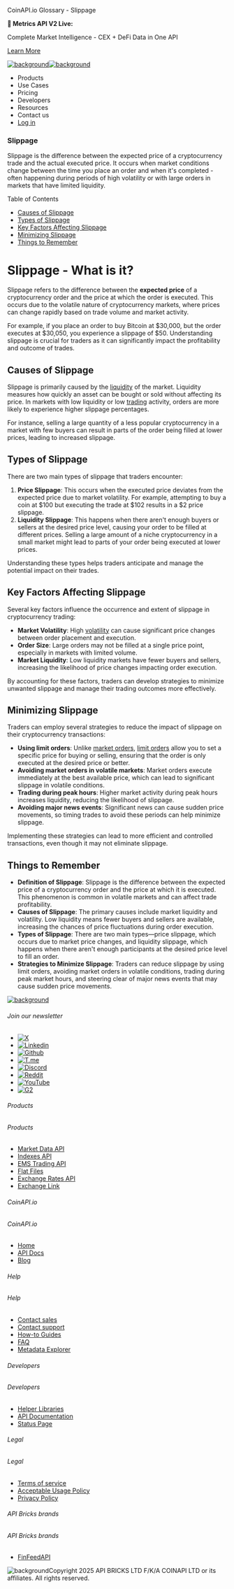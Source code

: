 CoinAPI.io Glossary - Slippage

**🚀 Metrics API V2 Live:**

Complete Market Intelligence - CEX + DeFi Data in One API

[Learn More](https://www.coinapi.io/blog/metrics-api-v2-trading-volume-analysis-and-on-chain-metrics)

[![background](https://cdn.sanity.io/images/o65xz72l/production/268144c90959611dea3e360f81e4549c3cd03fd0-142x34.svg)![background](https://cdn.sanity.io/images/o65xz72l/production/e0ca0c29b08cb53631d77de4a84246da316d55d2-142x34.svg)](/)

* Products
* Use Cases
* Pricing
* Developers
* Resources
* Contact us
* [Log in](https://console.coinapi.io/)

### Slippage

Slippage is the difference between the expected price of a cryptocurrency trade and the actual executed price. It occurs when market conditions change between the time you place an order and when it's completed - often happening during periods of high volatility or with large orders in markets that have limited liquidity.

Table of Contents

* [Causes of Slippage](#link-b4781dd2feb0)
* [Types of Slippage](#link-b0297fdfea0d)
* [Key Factors Affecting Slippage](#link-8dffc61231d6)
* [Minimizing Slippage](#link-1b6e8f91b229)
* [Things to Remember](#link-6973fa8c9bf1)

Slippage - What is it?
======================

Slippage refers to the difference between the **expected price** of a cryptocurrency order and the price at which the order is executed. This occurs due to the volatile nature of cryptocurrency markets, where prices can change rapidly based on trade volume and market activity.

For example, if you place an order to buy Bitcoin at $30,000, but the order executes at $30,050, you experience a slippage of $50. Understanding slippage is crucial for traders as it can significantly impact the profitability and outcome of trades.

Causes of Slippage
------------------

Slippage is primarily caused by the [liquidity](https://www.coinapi.io/learn/glossary/liquidity) of the market. Liquidity measures how quickly an asset can be bought or sold without affecting its price. In markets with low liquidity or low [trading](https://www.coinapi.io/learn/glossary/trades) activity, orders are more likely to experience higher slippage percentages.

For instance, selling a large quantity of a less popular cryptocurrency in a market with few buyers can result in parts of the order being filled at lower prices, leading to increased slippage.

Types of Slippage
-----------------

There are two main types of slippage that traders encounter:

1. **Price Slippage**: This occurs when the executed price deviates from the expected price due to market volatility. For example, attempting to buy a coin at $100 but executing the trade at $102 results in a $2 price slippage.
2. **Liquidity Slippage**: This happens when there aren't enough buyers or sellers at the desired price level, causing your order to be filled at different prices. Selling a large amount of a niche cryptocurrency in a small market might lead to parts of your order being executed at lower prices.

Understanding these types helps traders anticipate and manage the potential impact on their trades.

Key Factors Affecting Slippage
------------------------------

Several key factors influence the occurrence and extent of slippage in cryptocurrency trading:

* **Market Volatility**: High [volatility](https://www.coinapi.io/learn/glossary/volatility) can cause significant price changes between order placement and execution.
* **Order Size**: Large orders may not be filled at a single price point, especially in markets with limited volume.
* **Market Liquidity**: Low liquidity markets have fewer buyers and sellers, increasing the likelihood of price changes impacting order execution.

By accounting for these factors, traders can develop strategies to minimize unwanted slippage and manage their trading outcomes more effectively.

Minimizing Slippage
-------------------

Traders can employ several strategies to reduce the impact of slippage on their cryptocurrency transactions:

* **Using limit orders**: Unlike [market orders](https://www.coinapi.io/learn/glossary/market-order), [limit orders](https://www.coinapi.io/learn/glossary/limit-order) allow you to set a specific price for buying or selling, ensuring that the order is only executed at the desired price or better.
* **Avoiding market orders in volatile markets**: Market orders execute immediately at the best available price, which can lead to significant slippage in volatile conditions.
* **Trading during peak hours**: Higher market activity during peak hours increases liquidity, reducing the likelihood of slippage.
* **Avoiding major news events**: Significant news can cause sudden price movements, so timing trades to avoid these periods can help minimize slippage.

Implementing these strategies can lead to more efficient and controlled transactions, even though it may not eliminate slippage.

Things to Remember
------------------

* **Definition of Slippage**: Slippage is the difference between the expected price of a cryptocurrency order and the price at which it is executed. This phenomenon is common in volatile markets and can affect trade profitability.
* **Causes of Slippage**: The primary causes include market liquidity and volatility. Low liquidity means fewer buyers and sellers are available, increasing the chances of price fluctuations during order execution.
* **Types of Slippage**: There are two main types—price slippage, which occurs due to market price changes, and liquidity slippage, which happens when there aren't enough participants at the desired price level to fill an order.
* **Strategies to Minimize Slippage**: Traders can reduce slippage by using limit orders, avoiding market orders in volatile conditions, trading during peak market hours, and steering clear of major news events that may cause sudden price movements.

[![background](https://cdn.sanity.io/images/o65xz72l/production/99475f0760777c30125556b2707e1e8f77f2fba0-179x42.svg)](/)

###### Join our newsletter

* [![X](https://cdn.sanity.io/images/o65xz72l/production/89a93ecdd3eaa62f0d2bad091ff6d92a31e9c372-28x28.svg)](https://twitter.com/realcoinapi "X")
* [![Linkedin](https://cdn.sanity.io/images/o65xz72l/production/be666e8656abe83e43c1db9a3ab76d44b9af5cb5-28x28.svg)](https://www.linkedin.com/company/coinapi "Linkedin")
* [![Github](https://cdn.sanity.io/images/o65xz72l/production/80703d2d9baaef7e7f5471a54a720b9383a63aab-28x28.svg)](https://github.com/coinapi/coinapi-sdk "Github")
* [![T.me](https://cdn.sanity.io/images/o65xz72l/production/39be23a1db383ad12c3e9d4bebae9bc77bf59b8b-28x28.svg)](https://t.me/coinapiofficial "T.me")
* [![Discord](https://cdn.sanity.io/images/o65xz72l/production/9862f060f9b89536f18d4e8770a11bfb00c3e3fd-30x28.svg)](https://discord.gg/vgJbjjsVaC "Discord")
* [![Reddit](https://cdn.sanity.io/images/o65xz72l/production/d02e41d1eab87d289f2bc6a390bcd0c7def1b7ac-30x28.svg)](https://www.reddit.com/r/CoinAPI/ "Reddit")
* [![YouTube](https://cdn.sanity.io/images/o65xz72l/production/535425f0f99df8b6173d663721f8941430d637b2-28x28.svg)](https://www.youtube.com/@CoinAPI_Official "YouTube")
* [![G2](/_next/image?url=https%3A%2F%2Fcdn.sanity.io%2Fimages%2Fo65xz72l%2Fproduction%2F4b1d455c2cab4bf625e7cc96a1b74695c0b3c4bc-28x28.png&w=64&q=75)](https://www.g2.com/products/coinapi/reviews "G2")

###### Products

###### Products

* [Market Data API](/products/market-data-api)
* [Indexes API](/products/indexes-api)
* [EMS Trading API](/products/ems-api)
* [Flat Files](/products/flat-files)
* [Exchange Rates API](/products/exchange-rates-api)
* [Exchange Link](https://www.coinapi.io/products/exchange-link)

###### CoinAPI.io

###### CoinAPI.io

* [Home](https://www.coinapi.io/)
* [API Docs](https://docs.coinapi.io/?_gl=1*jgom05*_gcl_au*NTIxNjU3NzExLjE3MzU1OTM0MTE.*_ga*OTI3MDg0NzQ2LjE3MzU1OTM0MDk.*_ga_063767QGZW*MTczODA3Mzc5MC43My4wLjE3MzgwNzM3OTAuNjAuMC4w*_ga_EXCQW96F7R*MTczODA3Mzc5MC4xMjEuMC4xNzM4MDczNzkwLjAuMC4w)
* [Blog](https://www.coinapi.io/blog)

###### Help

###### Help

* [Contact sales](/contact-us)
* [Contact support](https://console.coinapi.io/?link=/support-tickets)
* [How-to Guides](https://docs.coinapi.io/market-data/how-to-guides/?_gl=1*16m3ndl*_gcl_au*NTIxNjU3NzExLjE3MzU1OTM0MTE.*_ga*OTI3MDg0NzQ2LjE3MzU1OTM0MDk.*_ga_063767QGZW*MTczODA3Mzc5MC43My4wLjE3MzgwNzM3OTAuNjAuMC4w*_ga_EXCQW96F7R*MTczODA3Mzc5MC4xMjEuMC4xNzM4MDczNzkwLjAuMC4w)
* [FAQ](https://docs.coinapi.io/general/faq/?_gl=1*dfjpiw*_gcl_au*NTIxNjU3NzExLjE3MzU1OTM0MTE.*_ga*OTI3MDg0NzQ2LjE3MzU1OTM0MDk.*_ga_063767QGZW*MTczODA3Mzc5MC43My4wLjE3MzgwNzM3OTAuNjAuMC4w*_ga_EXCQW96F7R*MTczODA3Mzc5MC4xMjEuMC4xNzM4MDczNzkwLjAuMC4w)
* [Metadata Explorer](https://docs.coinapi.io/market-data/metadata-tables/introduction)

###### Developers

###### Developers

* [Helper Libraries](https://github.com/api-bricks/api-bricks-sdk/)
* [API Documentation](https://docs.coinapi.io/?_gl=1*iuavdb*_gcl_au*NTIxNjU3NzExLjE3MzU1OTM0MTE.*_ga*OTI3MDg0NzQ2LjE3MzU1OTM0MDk.*_ga_063767QGZW*MTczODA3Mzc5MC43My4wLjE3MzgwNzM3OTAuNjAuMC4w*_ga_EXCQW96F7R*MTczODA3Mzc5MC4xMjEuMC4xNzM4MDczNzkwLjAuMC4w)
* [Status Page](https://status.coinapi.io/?_gl=1*1ww1bbe*_gcl_au*NTIxNjU3NzExLjE3MzU1OTM0MTE.*_ga*OTI3MDg0NzQ2LjE3MzU1OTM0MDk.*_ga_063767QGZW*MTczODA3Mzc5MC43My4wLjE3MzgwNzM3OTAuNjAuMC4w*_ga_EXCQW96F7R*MTczODA3Mzc5MC4xMjEuMC4xNzM4MDczNzkwLjAuMC4w)

###### Legal

###### Legal

* [Terms of service](/legal#terms)
* [Acceptable Usage Policy](/legal#aup)
* [Privacy Policy](/legal#policy)

###### API Bricks brands

###### API Bricks brands

* [FinFeedAPI](https://finfeedapi.com/?utm_source=coinapi.io&utm_medium=referral&utm_campaign=footer)

![background](https://cdn.sanity.io/images/o65xz72l/production/5f005fa1cc9dc85c59ae054bb4a4838566b65c4e-25x26.svg)Copyright 2025 API BRICKS LTD F/K/A COINAPI LTD or its affiliates. All rights reserved.